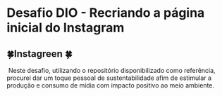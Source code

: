# Desafio DIO - Recriando a página inicial do Instagram

## :four_leaf_clover:Instagreen :four_leaf_clover:

​	Neste desafio, utilizando o repositório disponibilizado como referência, procurei dar um toque pessoal de sustentabilidade afim de estimular a produção e consumo de mídia com impacto positivo ao meio ambiente.
